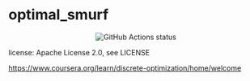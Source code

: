 # optimal_smurf
<p align="center">
  <img alt="GitHub Actions status" src="https://github.com/EdorianDark/optimal_smurf/workflows/unit-tests/badge.svg">
</p>


license: Apache License 2.0, see LICENSE

https://www.coursera.org/learn/discrete-optimization/home/welcome